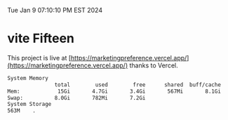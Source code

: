 Tue Jan  9 07:10:10 PM EST 2024

# vite Fifteen


This project is live at [https://marketingpreference.vercel.app/](https://marketingpreference.vercel.app/) thanks to Vercel.

```bash
System Memory
               total        used        free      shared  buff/cache   available
Mem:            15Gi       4.7Gi       3.4Gi       567Mi       8.1Gi        10Gi
Swap:          8.0Gi       782Mi       7.2Gi
System Storage
563M	.
```
```bash
